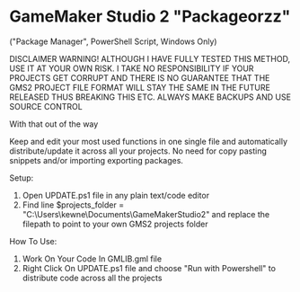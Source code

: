 # GameMaker Studio 2 "Packageorzz"
("Package Manager", PowerShell Script, Windows Only)

DISCLAIMER WARNING! ALTHOUGH I HAVE FULLY TESTED THIS METHOD, USE IT AT YOUR OWN RISK. I TAKE NO RESPONSIBILITY IF YOUR PROJECTS GET CORRUPT AND THERE IS NO GUARANTEE THAT THE GMS2 PROJECT FILE FORMAT WILL STAY THE SAME IN THE FUTURE RELEASED THUS BREAKING THIS ETC.
ALWAYS MAKE BACKUPS AND USE SOURCE CONTROL

With that out of the way




Keep and edit your most used functions in one single file and automatically distribute/update it across all your projects.
No need for copy pasting snippets and/or importing exporting packages.




Setup:

1. Open UPDATE.ps1 file in any plain text/code editor
2. Find line $projects_folder = "C:\Users\kewne\Documents\GameMakerStudio2" and replace the filepath to point to your own GMS2 projects folder




How To Use:

1. Work On Your Code In GMLIB.gml file
2. Right Click On UPDATE.ps1 file and choose "Run with Powershell" to distribute code across all the projects
